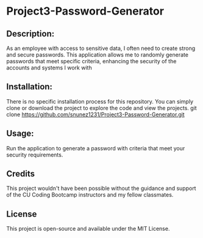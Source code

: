 # Project3-Password-Generator

## Description:

As an employee with access to sensitive data, I often need to create strong and secure passwords. This application allows me to randomly generate passwords that meet specific criteria, enhancing the security of the accounts and systems I work with

## Installation:
There is no specific installation process for this repository. You can simply clone or download the project to explore the code and view the projects. git clone https://github.com/snunez1231/Project3-Password-Generator.git

## Usage:

Run the application to generate a password with criteria that meet your security requirements.


## Credits
This project wouldn't have been possible without the guidance and support of the CU Coding Bootcamp instructors and my fellow classmates. 

## License
This project is open-source and available under the MIT License.